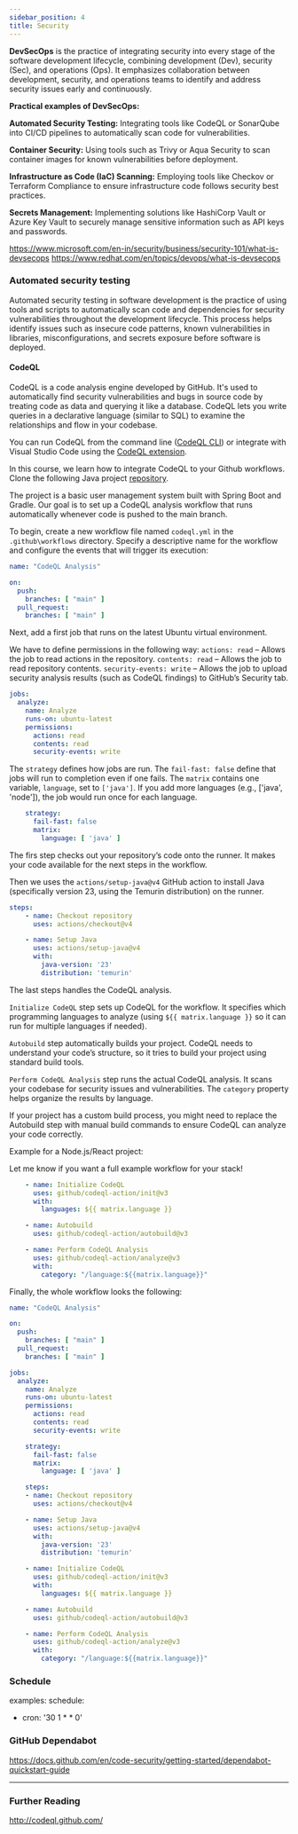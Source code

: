 ```yaml
---
sidebar_position: 4
title: Security
---
```


**DevSecOps** is the practice of integrating security into every stage of the software development lifecycle, combining development (Dev), security (Sec), and operations (Ops). It emphasizes collaboration between development, security, and operations teams to identify and address security issues early and continuously.

**Practical examples of DevSecOps:**

**Automated Security Testing:** Integrating tools like CodeQL or SonarQube into CI/CD pipelines to automatically scan code for vulnerabilities.

**Container Security:** Using tools such as Trivy or Aqua Security to scan container images for known vulnerabilities before deployment.

**Infrastructure as Code (IaC) Scanning:** Employing tools like Checkov or Terraform Compliance to ensure infrastructure code follows security best practices.

**Secrets Management:** Implementing solutions like HashiCorp Vault or Azure Key Vault to securely manage sensitive information such as API keys and passwords.

https://www.microsoft.com/en-in/security/business/security-101/what-is-devsecops
https://www.redhat.com/en/topics/devops/what-is-devsecops

### Automated security testing

Automated security testing in software development is the practice of using tools and scripts to automatically scan code and dependencies for security vulnerabilities throughout the development lifecycle. This process helps identify issues such as insecure code patterns, known vulnerabilities in libraries, misconfigurations, and secrets exposure before software is deployed.

#### CodeQL

CodeQL is a code analysis engine developed by GitHub. It's used to automatically find security vulnerabilities and bugs in source code by treating code as data and querying it like a database. CodeQL lets you write queries in a declarative language (similar to SQL) to examine the relationships and flow in your codebase.

You can run CodeQL from the command line ([CodeQL CLI](https://docs.github.com/en/code-security/codeql-cli/getting-started-with-the-codeql-cli/about-the-codeql-cli)) or integrate with Visual Studio Code using the [CodeQL extension](https://marketplace.visualstudio.com/items?itemName=github.vscode-codeql).

In this course, we learn how to integrate CodeQL to your Github workflows. Clone the following Java project [repository](https://github.com/juhahinkula/codeql-demo.git).

The project is a basic user management system built with Spring Boot and Gradle. Our goal is to set up a CodeQL analysis workflow that runs automatically whenever code is pushed to the main branch.

To begin, create a new workflow file named `codeql.yml` in the `.github\workflows` directory. Specify a descriptive name for the workflow and configure the events that will trigger its execution:

```yaml
name: "CodeQL Analysis"

on:
  push:
    branches: [ "main" ]
  pull_request:
    branches: [ "main" ]
```
Next, add a first job that runs on the latest Ubuntu virtual environment.

We have to define permissions in the following way:
`actions: read` – Allows the job to read actions in the repository.
`contents: read` – Allows the job to read repository contents.
`security-events: write` – Allows the job to upload security analysis results (such as CodeQL findings) to GitHub’s Security tab.

```yaml
jobs:
  analyze:
    name: Analyze
    runs-on: ubuntu-latest
    permissions:
      actions: read
      contents: read
      security-events: write
```

The `strategy` defines how jobs are run. The `fail-fast: false` define that jobs will run to completion even if one fails. The `matrix` contains one variable, `language`, set to `['java']`. If you add more languages (e.g., ['java', 'node']), the job would run once for each language.

```yaml
    strategy:
      fail-fast: false
      matrix:
        language: [ 'java' ]
```
The firs step checks out your repository’s code onto the runner. It makes your code available for the next steps in the workflow.

Then we uses the `actions/setup-java@v4` GitHub action to install Java (specifically version 23, using the Temurin distribution) on the runner. 

```yaml
steps:
    - name: Checkout repository
      uses: actions/checkout@v4

    - name: Setup Java
      uses: actions/setup-java@v4
      with:
        java-version: '23'
        distribution: 'temurin'
```
The last steps handles the CodeQL analysis.

`Initialize CodeQL` step sets up CodeQL for the workflow. It specifies which programming languages to analyze (using `${{ matrix.language }}` so it can run for multiple languages if needed).

`Autobuild` step automatically builds your project. CodeQL needs to understand your code’s structure, so it tries to build your project using standard build tools.

`Perform CodeQL Analysis` step runs the actual CodeQL analysis. It scans your codebase for security issues and vulnerabilities. The `category` property helps organize the results by language.

If your project has a custom build process, you might need to replace the Autobuild step with manual build commands to ensure CodeQL can analyze your code correctly.

Example for a Node.js/React project:

Let me know if you want a full example workflow for your stack!

```yaml
    - name: Initialize CodeQL
      uses: github/codeql-action/init@v3
      with:
        languages: ${{ matrix.language }}

    - name: Autobuild
      uses: github/codeql-action/autobuild@v3  

    - name: Perform CodeQL Analysis
      uses: github/codeql-action/analyze@v3
      with:
        category: "/language:${{matrix.language}}"
```

Finally, the whole workflow looks the following:

```yaml
name: "CodeQL Analysis"

on:
  push:
    branches: [ "main" ]
  pull_request:
    branches: [ "main" ]

jobs:
  analyze:
    name: Analyze
    runs-on: ubuntu-latest
    permissions:
      actions: read
      contents: read
      security-events: write

    strategy:
      fail-fast: false
      matrix:
        language: [ 'java' ]

    steps:
    - name: Checkout repository
      uses: actions/checkout@v4

    - name: Setup Java
      uses: actions/setup-java@v4
      with:
        java-version: '23'
        distribution: 'temurin'

    - name: Initialize CodeQL
      uses: github/codeql-action/init@v3
      with:
        languages: ${{ matrix.language }}

    - name: Autobuild
      uses: github/codeql-action/autobuild@v3  

    - name: Perform CodeQL Analysis
      uses: github/codeql-action/analyze@v3
      with:
        category: "/language:${{matrix.language}}"
```

### Schedule 

examples:
schedule:
   - cron: '30 1 * * 0'


### GitHub Dependabot

https://docs.github.com/en/code-security/getting-started/dependabot-quickstart-guide

---
### Further Reading
http://codeql.github.com/
